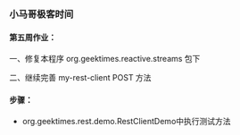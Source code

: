 ### 小马哥极客时间
#### 第五周作业：
一、修复本程序 org.geektimes.reactive.streams 包下

二、继续完善 my-rest-client POST 方法

#### 步骤：
* org.geektimes.rest.demo.RestClientDemo中执行测试方法
